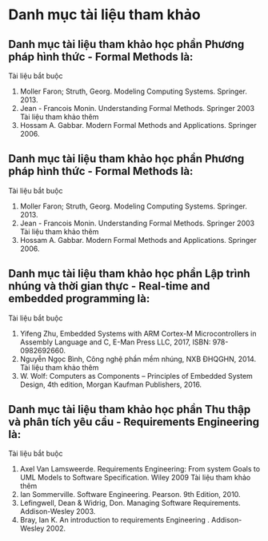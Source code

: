 # Danh mục tài liệu tham khảo
## Danh mục tài liệu tham khảo học phần Phương pháp hình thức - Formal Methods là:
Tài liệu bắt buộc
1. Moller Faron; Struth, Georg. Modeling Computing Systems. Springer. 2013.
2. Jean - Francois Monin. Understanding Formal Methods. Springer 2003
Tài liệu tham khảo thêm
1. Hossam A. Gabbar. Modern Formal Methods and Applications. Springer 2006.
## Danh mục tài liệu tham khảo học phần Phương pháp hình thức - Formal Methods là:
Tài liệu bắt buộc
1. Moller Faron; Struth, Georg. Modeling Computing Systems. Springer. 2013.
2. Jean - Francois Monin. Understanding Formal Methods. Springer 2003
Tài liệu tham khảo thêm
1. Hossam A. Gabbar. Modern Formal Methods and Applications. Springer 2006.
## Danh mục tài liệu tham khảo học phần Lập trình nhúng và thời gian thực  - Real-time and embedded programming là:
Tài liệu bắt buộc
1. Yifeng Zhu, Embedded Systems with ARM Cortex-M Microcontrollers in Assembly Language and C, E-Man Press LLC, 2017, ISBN: 978-0982692660.
2. Nguyễn Ngọc Bình, Công nghệ phần mềm nhúng, NXB ĐHQGHN, 2014.
Tài liệu tham khảo thêm
1. W. Wolf: Computers as Components – Principles of Embedded System Design, 4th edition, Morgan Kaufman Publishers, 2016.
## Danh mục tài liệu tham khảo học phần Thu thập và phân tích yêu cầu - Requirements Engineering là:
Tài liệu bắt buộc
1. Axel Van Lamsweerde. Requirements Engineering: From system Goals to UML Models to Software Specification. Wiley 2009
Tài liệu tham khảo thêm
1. Ian Sommerville. Software Engineering. Pearson. 9th Edition, 2010.
2. Lefingwell, Dean & Widrig, Don. Managing Software Requirements. Addison-Wesley 2003.
3. Bray, Ian K. An introduction to requirements Engineering . Addison- Wesley 2002.
